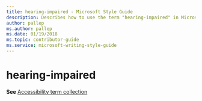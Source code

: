 ```yaml
---
title: hearing-impaired - Microsoft Style Guide
description: Describes how to use the term "hearing-impaired" in Microsoft content.
author: pallep
ms.author: pallep
ms.date: 01/19/2018
ms.topic: contributor-guide
ms.service: microsoft-writing-style-guide
---
```


# hearing-impaired

**See** [Accessibility term collection](~/a-z-word-list-term-collections/term-collections/accessibility-terms.md)
